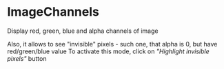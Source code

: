 # ImageChannels
Display red, green, blue and alpha channels of image

Also, it allows to see "invisible" pixels - such one, that alpha is 0, but have red/green/blue value
To activate this mode, click on <i>"Highlight invisible pixels"</i> button
